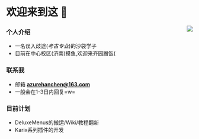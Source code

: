 # 欢迎来到这 👋
<img align="right" src="https://github-readme-stats.vercel.app/api?username=AzureHanChen&show_icons=true&hide_title=true" />

### 个人介绍
- 一名误入歧途(*考古专业*)的沙袋学子
- 目前在中心校区(济南)摸鱼,欢迎来齐园蹭饭(

### 联系我
- 邮箱 **azurehanchen@163.com**
- 一般会在1-3日内回复=w=

### 目前计划
- DeluxeMenus的搬运/Wiki/教程翻新
- Karix系列插件的开发
